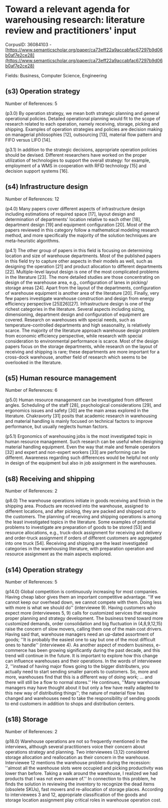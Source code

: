 # Toward a relevant agenda for warehousing research: literature review and practitioners' input

CorpusID: 36084103 - [https://www.semanticscholar.org/paper/ca73eff22a9accabfac67297b9d06b0af7e2ce28](https://www.semanticscholar.org/paper/ca73eff22a9accabfac67297b9d06b0af7e2ce28)

Fields: Business, Computer Science, Engineering

## (s3) Operation strategy
Number of References: 5

(p3.0) By operation strategy, we mean both strategic planning and general operational policies. Detailed operational planning would fit to the scope of research related to each operation, namely receiving, storage, picking and shipping. Examples of operation strategies and policies are decision making on managerial philosophies [12], outsourcing [13], material flow pattern and FIFO versus LIFO [14].

(p3.1) In addition to the strategic decisions, appropriate operation policies should be devised. Different researchers have worked on the proper utilization of technologies to support the overall strategy: for example, employment of a WMS in cooperation with RFID technology [15] and decision support systems [16].
## (s4) Infrastructure design
Number of References: 12

(p4.0) Many papers cover different aspects of infrastructure design including estimations of required space [17], layout design and determination of departments' location relative to each other [18], department design [19] and equipment configuration [20]. Most of the papers reviewed in this category follow a mathematical modeling research method, and more specifically the majority of the solution techniques are meta-heuristic algorithms.

(p4.1) The other group of papers in this field is focusing on determining location and size of warehouse departments. Most of the published papers in this field try to capture other aspects in their models as well, such as designing the operation [21] and product allocation to different departments [22]. Multiple-level layout design is one of the most complicated problems in the literature [23]. The more detailed studies are those concentrating on design of the warehouse area, e.g., configuration of lanes in picking/ storage areas [24]. Apart from the layout of the departments, configuration of warehouse equipment is another area of the literature [20]. Finally, very few papers investigate warehouse construction and design from energy efficiency perspective [25][26][27]. Infrastructure design is one of the richest categories in the literature. Several aspects including sizing, dimensioning, department design and configuration of equipment are covered. Research on warehouses with special needs, such as temperature-controlled departments and high seasonality, is relatively scarce. The majority of the literature approach warehouse design problem from economic efficiency perspective, while research with special consideration to environmental performance is scarce. Most of the design papers focus on the storage departments, while research on the layout of receiving and shipping is rare; these departments are more important for a cross-dock warehouse, another field of research which seems to be overlooked in the literature.
## (s5) Human resource management
Number of References: 6

(p5.0) Human resource management can be investigated from different angles. Scheduling of the staff [28], psychological considerations [29], and ergonomics issues and safety [30] are the main areas explored in the literature. Chakravorty [31] posits that academic research in warehousing and material handling is mainly focused on technical factors to improve performance, but usually neglects human factors.

(p5.1) Ergonomics of warehousing jobs is the most investigated topic in human resource management. Such research can be useful when designing material handling equipment. Even the way that male and female operators [32] and expert and non-expert workers [33] are performing can be different. Awareness regarding such differences would be helpful not only in design of the equipment but also in job assignment in the warehouses.
## (s8) Receiving and shipping
Number of References: 2

(p8.0) The warehouse operations initiate in goods receiving and finish in the shipping area. Products are received into the warehouse, assigned to different locations, and after picking, they are packed and shipped out to the customers. The planning of receiving and shipping operations is among the least investigated topics in the literature. Some examples of potential problems to investigate are preparation of goods to be stored [53] and resource allocations, e.g., truck-dock assignment for receiving and delivery and order-truck assignment if orders of different customers are aggregated into one truck [54]. Receiving and shipping are the least investigated categories in the warehousing literature, with preparation operation and resource assignment as the main aspects explored.
## (s14) Operation strategy
Number of References: 5

(p14.0) Global competition is continuously increasing for most companies. Having cheap labor gives them an important competitive advantage. ''If we cannot keep our overhead down, we cannot compete with them. Doing less with more is what we should do'' (interviewee 9). Having customers who expect more (interviewees 5, 9) calls for customized services that require proper planning and strategy development. The business trend toward more customized demands, order consolidation and big fluctuation in  (4,8,9,12,15) raise the concern of slow movers, calling them one of the main cost drivers. Having said that, warehouse managers need an up-dated assortment of goods; ''It is probably the easiest one to say but one of the most difficult ones to handle'' (interviewee 4). As another aspect of modern business, e-commerce has been growing significantly during the past decade, and this trend will continue in the future. It is important to explore how this change can influence warehouses and their operations. In the words of interviewee 2, ''instead of having major flows going to the bigger distributers, you actually need to start sending smaller parcels to customers. So, more and more, warehouses find that this is a different way of doing work; … and there will still be a flow to normal stores.'' He continues, ''Many warehouse managers may have thought about it but only a few have really adapted to this new way of distributing things''; the nature of material flow has changed and warehouses need to take the responsibility of sending goods to end customers in addition to shops and distribution centers.
## (s18) Storage
Number of References: 2

(p18.0) Warehouse operations are not so frequently mentioned in the interviews, although several practitioners voice their concern about operations strategy and planning. Two interviewees (3,12) considered storage allocation and reallocation as their concern in the warehouse. Interviewee 12 mentions the warehouse problem during the recession: ''almost all the warehouse slots were occupied and picking productivity was lower than before. Taking a walk around the warehouse, I realized we had products that I was not even aware of.'' In connection to this problem, he finds the solution in reviewing the inventory to recognize the dead items (obsolete SKUs), fast movers and re-allocation of storage places. According to interviewees 3 and 12, appropriate classification of the goods and storage location assignment play critical roles in warehouse operation cost.
